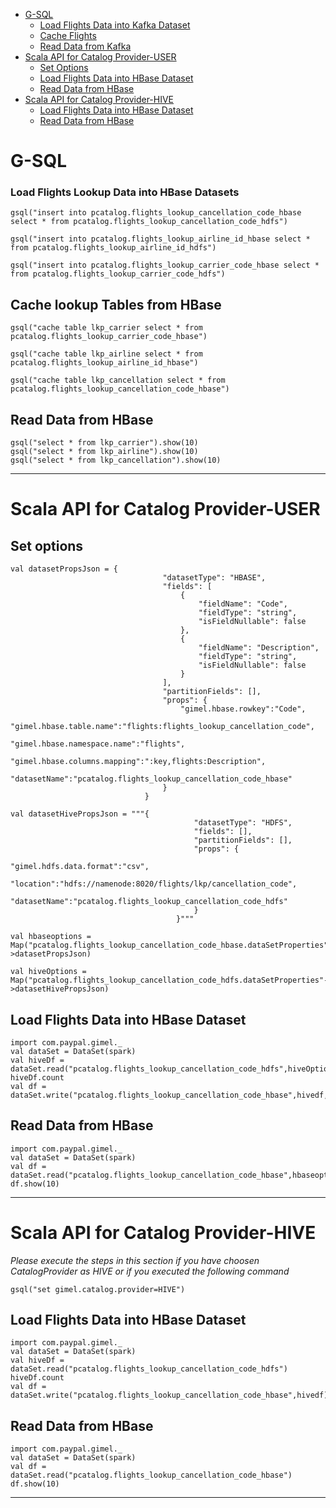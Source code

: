 
* [G-SQL](#g--sql)
    * [Load Flights Data into Kafka Dataset](#load-flights-data-into-kafka-dataset)
    * [Cache Flights](#cache-flights)
    * [Read Data from Kafka](#read-data-from-kafka)
* [Scala API for Catalog Provider-USER](#scala-api-for-catalog-provider--user)
    * [Set Options](#set-options)
    * [Load Flights Data into HBase Dataset](#load-flights-data-into-hbase-dataset)
    * [Read Data from HBase](#read-data-from-hbase)
* [Scala API for Catalog Provider-HIVE](#scala-api-for-catalog-provider--hive)
    * [Load Flights Data into HBase Dataset](#load-flights-data-into-hbase-dataset)
    * [Read Data from HBase](#read-data-from-hbase)
   
# G-SQL


### Load Flights Lookup Data into HBase Datasets

```
gsql("insert into pcatalog.flights_lookup_cancellation_code_hbase select * from pcatalog.flights_lookup_cancellation_code_hdfs")

gsql("insert into pcatalog.flights_lookup_airline_id_hbase select * from pcatalog.flights_lookup_airline_id_hdfs")

gsql("insert into pcatalog.flights_lookup_carrier_code_hbase select * from pcatalog.flights_lookup_carrier_code_hdfs")
```

## Cache lookup Tables from HBase

```
gsql("cache table lkp_carrier select * from pcatalog.flights_lookup_carrier_code_hbase")

gsql("cache table lkp_airline select * from pcatalog.flights_lookup_airline_id_hbase")

gsql("cache table lkp_cancellation select * from pcatalog.flights_lookup_cancellation_code_hbase")

```

## Read Data from HBase
```
gsql("select * from lkp_carrier").show(10)
gsql("select * from lkp_airline").show(10)
gsql("select * from lkp_cancellation").show(10)
```
______________________________________________________

# Scala API for Catalog Provider-USER

## Set options
```
val datasetPropsJson = {
                                  "datasetType": "HBASE",
                                  "fields": [
                                      {
                                          "fieldName": "Code",
                                          "fieldType": "string",
                                          "isFieldNullable": false
                                      },
                                      {
                                          "fieldName": "Description",
                                          "fieldType": "string",
                                          "isFieldNullable": false
                                      }
                                  ],
                                  "partitionFields": [],
                                  "props": {
                                      "gimel.hbase.rowkey":"Code",
                                      "gimel.hbase.table.name":"flights:flights_lookup_cancellation_code",
                                      "gimel.hbase.namespace.name":"flights",
                                      "gimel.hbase.columns.mapping":":key,flights:Description",
                                       "datasetName":"pcatalog.flights_lookup_cancellation_code_hbase"
                                  }
                              }
                              
val datasetHivePropsJson = """{ 
                                         "datasetType": "HDFS",
                                         "fields": [],
                                         "partitionFields": [],
                                         "props": {
                                              "gimel.hdfs.data.format":"csv",
                                              "location":"hdfs://namenode:8020/flights/lkp/cancellation_code",
                                              "datasetName":"pcatalog.flights_lookup_cancellation_code_hdfs"
                                         }
                                     }"""
                                     
val hbaseoptions = Map("pcatalog.flights_lookup_cancellation_code_hbase.dataSetProperties"->datasetPropsJson)

val hiveOptions = Map("pcatalog.flights_lookup_cancellation_code_hdfs.dataSetProperties"->datasetHivePropsJson)
```

## Load Flights Data into HBase Dataset
```
import com.paypal.gimel._
val dataSet = DataSet(spark)
val hiveDf = dataSet.read("pcatalog.flights_lookup_cancellation_code_hdfs",hiveOptions)
hiveDf.count
val df =  dataSet.write("pcatalog.flights_lookup_cancellation_code_hbase",hivedf,hbaseoptions)
```

## Read Data from HBase
```
import com.paypal.gimel._
val dataSet = DataSet(spark)
val df = dataSet.read("pcatalog.flights_lookup_cancellation_code_hbase",hbaseoptions)
df.show(10)
```
_________________________________________________


# Scala API for Catalog Provider-HIVE

*Please execute the steps in this section if you have choosen CatalogProvider as HIVE or if you executed the following command*

```gsql("set gimel.catalog.provider=HIVE")```

## Load Flights Data into HBase Dataset
```
import com.paypal.gimel._
val dataSet = DataSet(spark)
val hiveDf = dataSet.read("pcatalog.flights_lookup_cancellation_code_hdfs")
hiveDf.count
val df =  dataSet.write("pcatalog.flights_lookup_cancellation_code_hbase",hivedf)
```

## Read Data from HBase
```
import com.paypal.gimel._
val dataSet = DataSet(spark)
val df = dataSet.read("pcatalog.flights_lookup_cancellation_code_hbase")
df.show(10)
```

_________________________________________________